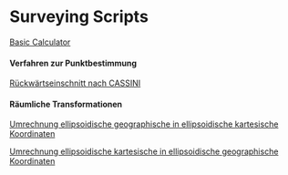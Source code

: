 # Surveying Scripts

[Basic Calculator](https://sschoppenhauer.github.io/Surveying-Scripts/Rechner.html)

#### Verfahren zur Punktbestimmung

[Rückwärtseinschnitt nach CASSINI](https://sschoppenhauer.github.io/Surveying-Scripts/Rückwärtsschnitt_CASSINI.html)

#### Räumliche Transformationen 
[Umrechnung ellipsoidische geographische in ellipsoidische kartesische Koordinaten](https://sschoppenhauer.github.io/Surveying-Scripts/Umrechnung_Geographisch-Kartesisch.html)

[Umrechnung ellipsoidische kartesische in ellipsoidische geographische Koordinaten](https://sschoppenhauer.github.io/Surveying-Scripts/Umrechnung_Kartesisch-Geographisch.html)
